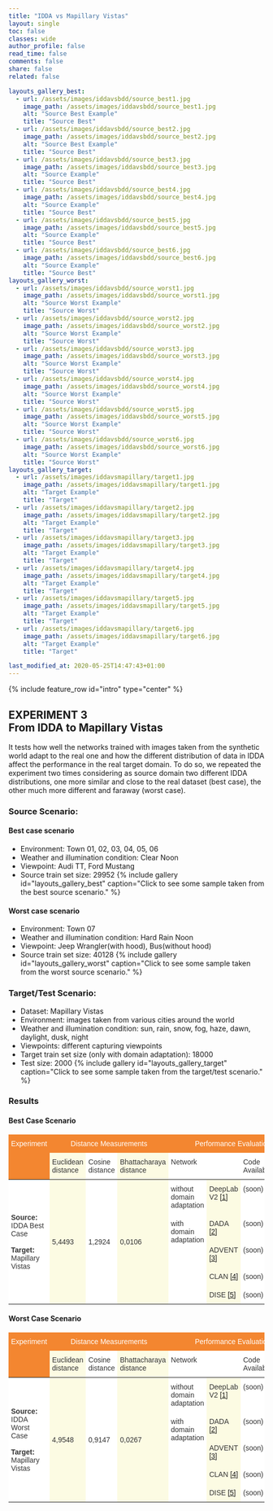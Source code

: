 ```yaml
---
title: "IDDA vs Mapillary Vistas"
layout: single
toc: false
classes: wide
author_profile: false
read_time: false
comments: false
share: false
related: false

layouts_gallery_best:
  - url: /assets/images/iddavsbdd/source_best1.jpg
    image_path: /assets/images/iddavsbdd/source_best1.jpg
    alt: "Source Best Example"
    title: "Source Best"
  - url: /assets/images/iddavsbdd/source_best2.jpg
    image_path: /assets/images/iddavsbdd/source_best2.jpg
    alt: "Source Best Example"
    title: "Source Best"
  - url: /assets/images/iddavsbdd/source_best3.jpg
    image_path: /assets/images/iddavsbdd/source_best3.jpg
    alt: "Source Example"
    title: "Source Best"
  - url: /assets/images/iddavsbdd/source_best4.jpg
    image_path: /assets/images/iddavsbdd/source_best4.jpg
    alt: "Source Example"
    title: "Source Best"
  - url: /assets/images/iddavsbdd/source_best5.jpg
    image_path: /assets/images/iddavsbdd/source_best5.jpg
    alt: "Source Example"
    title: "Source Best"
  - url: /assets/images/iddavsbdd/source_best6.jpg
    image_path: /assets/images/iddavsbdd/source_best6.jpg
    alt: "Source Example"
    title: "Source Best"
layouts_gallery_worst:
  - url: /assets/images/iddavsbdd/source_worst1.jpg
    image_path: /assets/images/iddavsbdd/source_worst1.jpg
    alt: "Source Worst Example"
    title: "Source Worst"
  - url: /assets/images/iddavsbdd/source_worst2.jpg
    image_path: /assets/images/iddavsbdd/source_worst2.jpg
    alt: "Source Worst Example"
    title: "Source Worst"
  - url: /assets/images/iddavsbdd/source_worst3.jpg
    image_path: /assets/images/iddavsbdd/source_worst3.jpg
    alt: "Source Worst Example"
    title: "Source Worst"
  - url: /assets/images/iddavsbdd/source_worst4.jpg
    image_path: /assets/images/iddavsbdd/source_worst4.jpg
    alt: "Source Worst Example"
    title: "Source Worst"
  - url: /assets/images/iddavsbdd/source_worst5.jpg
    image_path: /assets/images/iddavsbdd/source_worst5.jpg
    alt: "Source Worst Example"
    title: "Source Worst"
  - url: /assets/images/iddavsbdd/source_worst6.jpg
    image_path: /assets/images/iddavsbdd/source_worst6.jpg
    alt: "Source Worst Example"
    title: "Source Worst"
layouts_gallery_target:
  - url: /assets/images/iddavsmapillary/target1.jpg
    image_path: /assets/images/iddavsmapillary/target1.jpg
    alt: "Target Example"
    title: "Target"
  - url: /assets/images/iddavsmapillary/target2.jpg
    image_path: /assets/images/iddavsmapillary/target2.jpg
    alt: "Target Example"
    title: "Target"
  - url: /assets/images/iddavsmapillary/target3.jpg
    image_path: /assets/images/iddavsmapillary/target3.jpg
    alt: "Target Example"
    title: "Target"
  - url: /assets/images/iddavsmapillary/target4.jpg
    image_path: /assets/images/iddavsmapillary/target4.jpg
    alt: "Target Example"
    title: "Target"
  - url: /assets/images/iddavsmapillary/target5.jpg
    image_path: /assets/images/iddavsmapillary/target5.jpg
    alt: "Target Example"
    title: "Target"
  - url: /assets/images/iddavsmapillary/target6.jpg
    image_path: /assets/images/iddavsmapillary/target6.jpg
    alt: "Target Example"
    title: "Target"

last_modified_at: 2020-05-25T14:47:43+01:00
---
```

{% include feature_row id="intro" type="center" %}

## EXPERIMENT 3<br>From IDDA to Mapillary Vistas
It tests how well the networks trained with images taken from the synthetic world adapt to the real one and how the different distribution 
of data in IDDA affect the performance in the real target domain. To do so, we repeated the experiment two times considering as source domain 
two different IDDA distributions, one more similar and close to the real dataset (best case), the other much more different and faraway (worst case).


### Source Scenario: 
#### Best case scenario
- Environment: Town 01, 02, 03, 04, 05, 06
- Weather and illumination condition: Clear Noon
- Viewpoint: Audi TT, Ford Mustang
- Source train set size: 29952
{% include gallery id="layouts_gallery_best" caption="Click to see some sample taken from the best source scenario." %}
#### Worst case scenario
- Environment: Town 07
- Weather and illumination condition: Hard Rain Noon
- Viewpoint: Jeep Wrangler(with hood), Bus(without hood)
- Source train set size: 40128
{% include gallery id="layouts_gallery_worst" caption="Click to see some sample taken from the worst source scenario." %}

### Target/Test Scenario:
- Dataset: Mapillary Vistas
- Environment: images taken from various cities around the world
- Weather and illumination condition: sun, rain, snow, fog, haze, dawn, daylight, dusk, night
- Viewpoints: different capturing viewpoints
- Target train set size (only with domain adaptation): 18000
- Test size: 2000
{% include gallery id="layouts_gallery_target" caption="Click to see some sample taken from the target/test scenario." %}

### Results
#### Best Case Scenario
<style type="text/css">
.tg  {border-collapse:collapse;border-color:#aaa;border-spacing:0;}
.tg td{background-color:#fff;border-bottom-width:1px;border-color:#aaa;border-style:solid;border-top-width:1px;
  border-width:0px;color:#333;font-family:Arial, sans-serif;font-size:14px;overflow:hidden;padding:10px 5px;
  word-break:normal;}
.tg th{background-color:#f38630;border-bottom-width:1px;border-color:#aaa;border-style:solid;border-top-width:1px;
  border-width:0px;color:#fff;font-family:Arial, sans-serif;font-size:14px;font-weight:normal;overflow:hidden;
  padding:10px 5px;word-break:normal;}
.tg .tg-lboi{border-color:inherit;text-align:left;vertical-align:middle}
.tg .tg-7d57{background-color:#FCFBE3;border-color:inherit;text-align:left;vertical-align:top}
.tg .tg-c3ow{border-color:inherit;text-align:center;vertical-align:top}
.tg .tg-0pky{border-color:inherit;text-align:left;vertical-align:top}
.tg .tg-z9fv{background-color:#FCFBE3;border-color:inherit;text-align:left;vertical-align:middle}
</style>
<table class="tg">
<thead>
  <tr>
    <th class="tg-0pky" rowspan="2">Experiment </th>
    <th class="tg-c3ow" colspan="3">Distance Measurements</th>
    <th class="tg-c3ow" colspan="4">Performance Evaluation</th>
  </tr>
  <tr>
    <td class="tg-7d57">Euclidean<br>distance</td>
    <td class="tg-0pky">Cosine<br>distance</td>
    <td class="tg-7d57">Bhattacharaya<br>distance</td>
    <td class="tg-0pky" colspan="2">Network</td>
    <td class="tg-0pky">Code Available</td>
    <td class="tg-7d57">mIoU (%)</td>
  </tr>
</thead>
<tbody>
  <tr>
    <td class="tg-lboi" rowspan="5"><span style="font-weight:bold">Source:</span><br>IDDA Best Case <br><br><span style="font-weight:bold">Target:</span><br>Mapillary Vistas</td>
    <td class="tg-z9fv" rowspan="5">5,4493</td>
    <td class="tg-lboi" rowspan="5">1,2924</td>
    <td class="tg-z9fv" rowspan="5">0,0106</td>
    <td class="tg-0pky">without <br>domain <br>adaptation</td>
    <td class="tg-7d57">DeepLab V2 <a href="https://arxiv.org/pdf/1606.00915.pdf" target="_blank" rel="noopener noreferrer">[1]</a></td>
    <td class="tg-0pky">(soon)</td>
    <td class="tg-7d57">36,09</td>
  </tr>
  <tr>
    <td class="tg-0pky" rowspan="4">with <br>domain<br>adaptation</td>
    <td class="tg-7d57">DADA <a href="http://openaccess.thecvf.com/content_ICCV_2019/papers/Vu_DADA_Depth-Aware_Domain_Adaptation_in_Semantic_Segmentation_ICCV_2019_paper.pdf" target="_blank" rel="noopener noreferrer">[2]</a></td>
    <td class="tg-0pky">(soon)</td>
    <td class="tg-7d57">37,29</td>
  </tr>
  <tr>
    <td class="tg-7d57">ADVENT <a href="http://openaccess.thecvf.com/content_CVPR_2019/papers/Vu_ADVENT_Adversarial_Entropy_Minimization_for_Domain_Adaptation_in_Semantic_Segmentation_CVPR_2019_paper.pdf" target="_blank" rel="noopener noreferrer">[3]</a></td>
    <td class="tg-0pky">(soon)</td>
    <td class="tg-7d57">36,97</td>
  </tr>
  <tr>
    <td class="tg-7d57">CLAN <a href="http://openaccess.thecvf.com/content_CVPR_2019/papers/Luo_Taking_a_Closer_Look_at_Domain_Shift_Category-Level_Adversaries_for_CVPR_2019_paper.pdf" target="_blank" rel="noopener noreferrer">[4]</a></td>
    <td class="tg-0pky">(soon)</td>
    <td class="tg-7d57">39,42</td>
  </tr>
  <tr>
    <td class="tg-7d57">DISE <a href="http://openaccess.thecvf.com/content_CVPR_2019/papers/Chang_All_About_Structure_Adapting_Structural_Information_Across_Domains_for_Boosting_CVPR_2019_paper.pdf" target="_blank" rel="noopener noreferrer">[5]</a></td>
    <td class="tg-0pky">(soon)</td>
    <td class="tg-7d57">41,70</td>
  </tr>
</tbody>
</table>

#### Worst Case Scenario
<style type="text/css">
.tg  {border-collapse:collapse;border-color:#aaa;border-spacing:0;}
.tg td{background-color:#fff;border-bottom-width:1px;border-color:#aaa;border-style:solid;border-top-width:1px;
  border-width:0px;color:#333;font-family:Arial, sans-serif;font-size:14px;overflow:hidden;padding:10px 5px;
  word-break:normal;}
.tg th{background-color:#f38630;border-bottom-width:1px;border-color:#aaa;border-style:solid;border-top-width:1px;
  border-width:0px;color:#fff;font-family:Arial, sans-serif;font-size:14px;font-weight:normal;overflow:hidden;
  padding:10px 5px;word-break:normal;}
.tg .tg-lboi{border-color:inherit;text-align:left;vertical-align:middle}
.tg .tg-7d57{background-color:#FCFBE3;border-color:inherit;text-align:left;vertical-align:top}
.tg .tg-c3ow{border-color:inherit;text-align:center;vertical-align:top}
.tg .tg-0pky{border-color:inherit;text-align:left;vertical-align:top}
.tg .tg-z9fv{background-color:#FCFBE3;border-color:inherit;text-align:left;vertical-align:middle}
</style>
<table class="tg">
<thead>
  <tr>
    <th class="tg-0pky" rowspan="2">Experiment </th>
    <th class="tg-c3ow" colspan="3">Distance Measurements</th>
    <th class="tg-c3ow" colspan="4">Performance Evaluation</th>
  </tr>
  <tr>
    <td class="tg-7d57">Euclidean<br>distance</td>
    <td class="tg-0pky">Cosine<br>distance</td>
    <td class="tg-7d57">Bhattacharaya<br>distance</td>
    <td class="tg-0pky" colspan="2">Network</td>
    <td class="tg-0pky">Code Available</td>
    <td class="tg-7d57">mIoU (%)</td>
  </tr>
</thead>
<tbody>
  <tr>
    <td class="tg-lboi" rowspan="5"><span style="font-weight:bold">Source:</span><br>IDDA Worst Case <br><br><span style="font-weight:bold">Target:</span><br>Mapillary Vistas</td>
    <td class="tg-z9fv" rowspan="5">4,9548</td>
    <td class="tg-lboi" rowspan="5">0,9147</td>
    <td class="tg-z9fv" rowspan="5">0,0267</td>
    <td class="tg-0pky">without <br>domain <br>adaptation</td>
    <td class="tg-7d57">DeepLab V2 <a href="https://arxiv.org/pdf/1606.00915.pdf" target="_blank" rel="noopener noreferrer">[1]</a></td>
    <td class="tg-0pky">(soon)</td>
    <td class="tg-7d57">27,09</td>
  </tr>
  <tr>
    <td class="tg-0pky" rowspan="4">with <br>domain<br>adaptation</td>
    <td class="tg-7d57">DADA <a href="http://openaccess.thecvf.com/content_ICCV_2019/papers/Vu_DADA_Depth-Aware_Domain_Adaptation_in_Semantic_Segmentation_ICCV_2019_paper.pdf" target="_blank" rel="noopener noreferrer">[2]</a></td>
    <td class="tg-0pky">(soon)</td>
    <td class="tg-7d57">32,57</td>
  </tr>
  <tr>
    <td class="tg-7d57">ADVENT <a href="http://openaccess.thecvf.com/content_CVPR_2019/papers/Vu_ADVENT_Adversarial_Entropy_Minimization_for_Domain_Adaptation_in_Semantic_Segmentation_CVPR_2019_paper.pdf" target="_blank" rel="noopener noreferrer">[3]</a></td>
    <td class="tg-0pky">(soon)</td>
    <td class="tg-7d57">30,26</td>
  </tr>
  <tr>
    <td class="tg-7d57">CLAN <a href="http://openaccess.thecvf.com/content_CVPR_2019/papers/Luo_Taking_a_Closer_Look_at_Domain_Shift_Category-Level_Adversaries_for_CVPR_2019_paper.pdf" target="_blank" rel="noopener noreferrer">[4]</a></td>
    <td class="tg-0pky">(soon)</td>
    <td class="tg-7d57">30,88</td>
  </tr>
  <tr>
    <td class="tg-7d57">DISE <a href="http://openaccess.thecvf.com/content_CVPR_2019/papers/Chang_All_About_Structure_Adapting_Structural_Information_Across_Domains_for_Boosting_CVPR_2019_paper.pdf" target="_blank" rel="noopener noreferrer">[5]</a></td>
    <td class="tg-0pky">(soon)</td>
    <td class="tg-7d57">33,72</td>
  </tr>
</tbody>
</table>